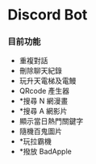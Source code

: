 # Discord Bot
### 目前功能
- 重複對話
- 刪除聊天紀錄
- 玩升天電梯及電鰻
- QRcode 產生器
- *搜尋 N 網漫畫
- *搜尋 A 網影片
- 顯示當日熱門關鍵字
- 隨機百鬼圖片
- *玩拉霸機
- *撥放 BadApple